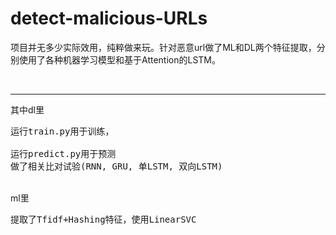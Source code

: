 # detect-malicious-URLs
项目并无多少实际效用，纯粹做来玩。针对恶意url做了ML和DL两个特征提取，分别使用了各种机器学习模型和基于Attention的LSTM。

<br><hr>
其中dl里
<pre>
运行train.py用于训练，<br>
运行predict.py用于预测
做了相关比对试验(RNN, GRU, 单LSTM, 双向LSTM)
</pre>
<br>
ml里
<pre>提取了Tfidf+Hashing特征，使用LinearSVC</pre>
